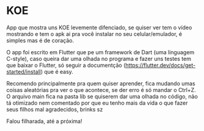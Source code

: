 # KOE

App que mostra uns KOE levemente difenciado, se quiser ver tem o vídeo mostrando e tem o apk ai pra você instalar no seu celular/emulador, é simples mas é de coração.

O app foi escrito em Flutter que pe um framework de Dart (uma linguagem C-style), caso queira dar uma olhada no programa e fazer uns testes tem que baixar o Flutter, só seguir a documentção (https://flutter.dev/docs/get-started/install) que é easy.

Recomendo principalmente pra quem quiser aprender, fica mudando umas coisas aleatórias pra ver o que acontece, se der erro é só mandar o Ctrl+Z. O arquivo main fica na pasta lib se quiserem dar uma olhada no código, não tá otimizado nem comentado por que eu tenho mais da vida o que fazer seus filhos mal agradecidos, brinks sz


Falou filharada, até a próxima!
